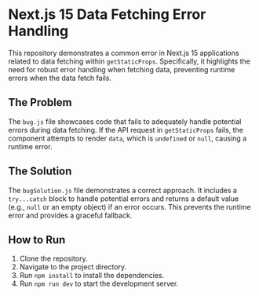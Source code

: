 # Next.js 15 Data Fetching Error Handling

This repository demonstrates a common error in Next.js 15 applications related to data fetching within `getStaticProps`.  Specifically, it highlights the need for robust error handling when fetching data, preventing runtime errors when the data fetch fails.

## The Problem

The `bug.js` file showcases code that fails to adequately handle potential errors during data fetching. If the API request in `getStaticProps` fails, the component attempts to render `data`, which is `undefined` or `null`, causing a runtime error.

## The Solution

The `bugSolution.js` file demonstrates a correct approach.  It includes a `try...catch` block to handle potential errors and returns a default value (e.g., `null` or an empty object) if an error occurs. This prevents the runtime error and provides a graceful fallback.

## How to Run

1. Clone the repository.
2. Navigate to the project directory.
3. Run `npm install` to install the dependencies.
4. Run `npm run dev` to start the development server.